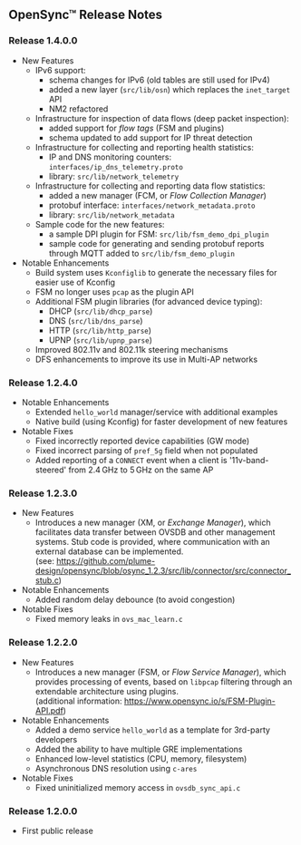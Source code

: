 OpenSync™ Release Notes
-----------------------


### Release 1.4.0.0

* New Features
    - IPv6 support:
        - schema changes for IPv6 (old tables are still used for IPv4)
        - added a new layer (`src/lib/osn`) which replaces the `inet_target` API
        - NM2 refactored
    - Infrastructure for inspection of data flows (deep packet inspection):
        - added support for _flow tags_ (FSM and plugins)
        - schema updated to add support for IP threat detection
    - Infrastructure for collecting and reporting health statistics:
        - IP and DNS monitoring counters: `interfaces/ip_dns_telemetry.proto`
        - library: `src/lib/network_telemetry`
    - Infrastructure for collecting and reporting data flow statistics:
        - added a new manager (FCM, or *Flow Collection Manager*)
        - protobuf interface: `interfaces/network_metadata.proto`
        - library: `src/lib/network_metadata`
    - Sample code for the new features:
        - a sample DPI plugin for FSM: `src/lib/fsm_demo_dpi_plugin`
        - sample code for generating and sending protobuf reports through MQTT
          added to `src/lib/fsm_demo_plugin`
* Notable Enhancements
    - Build system uses `Kconfiglib` to generate the necessary files for
      easier use of Kconfig
    - FSM no longer uses `pcap` as the plugin API
    - Additional FSM plugin libraries (for advanced device typing):
        - DHCP (`src/lib/dhcp_parse`)
        - DNS (`src/lib/dns_parse`)
        - HTTP (`src/lib/http_parse`)
        - UPNP (`src/lib/upnp_parse`)
    - Improved 802.11v and 802.11k steering mechanisms
    - DFS enhancements to improve its use in Multi-AP networks


### Release 1.2.4.0

* Notable Enhancements
    - Extended `hello_world` manager/service with additional examples
    - Native build (using Kconfig) for faster development of new features
* Notable Fixes
    - Fixed incorrectly reported device capabilities (GW mode)
    - Fixed incorrect parsing of `pref_5g` field when not populated
    - Added reporting of a `CONNECT` event when a client is '11v-band-steered'
      from 2.4 GHz to 5 GHz on the same AP


### Release 1.2.3.0

* New Features
    - Introduces a new manager (XM, or *Exchange Manager*), which facilitates
      data transfer between OVSDB and other management systems.
      Stub code is provided, where communication with an external database can
      be implemented.  
      (see: https://github.com/plume-design/opensync/blob/osync_1.2.3/src/lib/connector/src/connector_stub.c)
* Notable Enhancements
    - Added random delay debounce (to avoid congestion)
* Notable Fixes
    - Fixed memory leaks in `ovs_mac_learn.c`


### Release 1.2.2.0

* New Features
    - Introduces a new manager (FSM, or *Flow Service Manager*), which provides
      processing of events, based on `libpcap` filtering through an extendable
      architecture using plugins.  
      (additional information: https://www.opensync.io/s/FSM-Plugin-API.pdf)
* Notable Enhancements
    - Added a demo service `hello_world` as a template for 3rd-party developers
    - Added the ability to have multiple GRE implementations
    - Enhanced low-level statistics (CPU, memory, filesystem)
    - Asynchronous DNS resolution using `c-ares`
* Notable Fixes
    - Fixed uninitialized memory access in `ovsdb_sync_api.c`


### Release 1.2.0.0

* First public release
